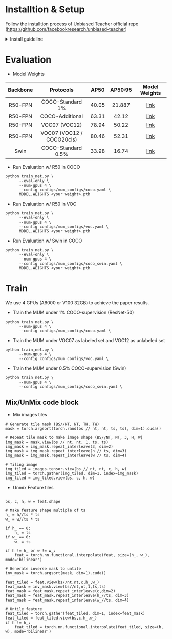 # Installtion & Setup
Follow the installtion process of Unbiased Teacher official repo (https://github.com/facebookresearch/unbiased-teacher)

<details>
<summary>Install guideline</summary>
<div markdown="1">

### Prerequisites

- Linux or macOS with Python ≥ 3.6
- PyTorch ≥ 1.5 and torchvision that matches the PyTorch installation.

### Install PyTorch in Conda env

```shell
# create conda env
conda create -n detectron2 python=3.6
# activate the enviorment
conda activate detectron2
# install PyTorch >=1.5 with GPU
conda install pytorch torchvision -c pytorch
```

### Build Detectron2 from Source

Follow the [INSTALL.md](https://github.com/facebookresearch/detectron2/blob/master/INSTALL.md) to install Detectron2.

### Install Timm for Swin Backbone
```shell
# install timm for SwinTransformer
pip install timm
```

### Dataset download

1. Download COCO dataset

```shell
# download images
wget http://images.cocodataset.org/zips/train2017.zip
wget http://images.cocodataset.org/zips/val2017.zip

# download annotations
wget http://images.cocodataset.org/annotations/annotations_trainval2017.zip
```

2. Organize the dataset as following:

```shell
unbiased_teacher/
└── datasets/
    └── coco/
        ├── train2017/
        ├── val2017/
        └── annotations/
        	├── instances_train2017.json
        	└── instances_val2017.json
```

</div>
</details>

# Evaluation

- Model Weights

|  Backbone  | Protocols |         AP50  |  AP50:95      |                                       Model Weights                                        |
| :-----: | :---------: | :---: | :---: | :----------------------------------------------------------------------------------------: |
| R50-FPN |     COCO-Standard 1%       | 40.05 | 21.887 | [link](https://drive.google.com/file/d/1NxHjtz4ioFnCfRJSxskqP_zkbnWVnIeu/view?usp=sharing) |
| R50-FPN |     COCO-Additional       |  63.31 | 42.12 | [link](https://drive.google.com/file/d/1GhQlkurzdRAngdMp6Ut492TYD2AN20XB/view?usp=sharing) |
| R50-FPN |     VOC07 (VOC12)       |  78.94  | 50.22 | [link](https://drive.google.com/file/d/1HVAMThGp9SR5BpmQEBFautuF_pQlkkQW/view?usp=sharing) |
| R50-FPN |     VOC07 (VOC12 / COCO20cls)  | 80.46 | 52.31 | [link](https://drive.google.com/file/d/1Ywlnnxfi3fYwZK5jZKY7a8E7R0KP1SUs/view?usp=sharing) |
| Swin    |     COCO-Standard 0.5%    | 33.98 | 16.74 | [link](https://drive.google.com/file/d/19q73qCw1XGTWhmHrFTtr-PxbNTXnJUy0/view?usp=sharing) |


- Run Evaluation w/ R50 in COCO
```shell
python train_net.py \
      --eval-only \
      --num-gpus 4 \
      --config configs/mum_configs/coco.yaml \
      MODEL.WEIGHTS <your weight>.pth
```

- Run Evaluation w/ R50 in VOC
```shell
python train_net.py \
      --eval-only \
      --num-gpus 4 \
      --config configs/mum_configs/voc.yaml \
      MODEL.WEIGHTS <your weight>.pth
```

- Run Evaluation w/ Swin in COCO
```shell
python train_net.py \
      --eval-only \
      --num-gpus 4 \
      --config configs/mum_configs/coco_swin.yaml \
      MODEL.WEIGHTS <your weight>.pth
```



# Train
We use 4 GPUs (A6000 or V100 32GB) to achieve the paper results.   
- Train the MUM under 1% COCO-supervision (ResNet-50)
```shell
python train_net.py \
      --num-gpus 4 \
      --config configs/mum_configs/coco.yaml \
```

- Train the MUM under VOC07 as labeled set and VOC12 as unlabeled set
```shell
python train_net.py \
      --num-gpus 4 \
      --config configs/mum_configs/voc.yaml \
```

- Train the MUM under 0.5% COCO-supervision (Swin)
```shell
python train_net.py \
      --num-gpus 4 \
      --config configs/mum_configs/coco_swin.yaml \
```

## Mix/UnMix code block

- Mix images tiles
```shell
# Generate tile mask (BS//NT, NT, TH, TW)
mask = torch.argsort(torch.rand(bs // nt, nt, ts, ts), dim=1).cuda()

# Repeat tile mask to make image shape (BS//NT, NT, 3, H, W)
img_mask = mask.view(bs // nt, nt, 1, ts, ts)
img_mask = img_mask.repeat_interleave(3, dim=2)
img_mask = img_mask.repeat_interleave(h // ts, dim=3)
img_mask = img_mask.repeat_interleave(w // ts, dim=4)

# Tiling image
img_tiled = images.tensor.view(bs // nt, nt, c, h, w)
img_tiled = torch.gather(img_tiled, dim=1, index=img_mask)
img_tiled = img_tiled.view(bs, c, h, w)

```

- Unmix Feature tiles 
```shell

bs, c, h, w = feat.shape

# Make feature shape multiple of ts 
h_ = h//ts * ts
w_ = w//ts * ts

if h_ == 0:
    h_ = ts
if w_ == 0:
    w_ = ts

if h != h_ or w != w_:
    feat = torch.nn.functional.interpolate(feat, size=(h_, w_), mode='bilinear')

# Generate inverse mask to untile
inv_mask = torch.argsort(mask, dim=1).cuda()

feat_tiled = feat.view(bs//nt,nt,c,h_,w_)
feat_mask = inv_mask.view(bs//nt,nt,1,ts,ts)
feat_mask = feat_mask.repeat_interleave(c,dim=2)
feat_mask = feat_mask.repeat_interleave(h_//ts, dim=3)
feat_mask = feat_mask.repeat_interleave(w_//ts, dim=4)

# Untile feature
feat_tiled = torch.gather(feat_tiled, dim=1, index=feat_mask)
feat_tiled = feat_tiled.view(bs,c,h_,w_)
if h != h_:
    feat_tiled = torch.nn.functional.interpolate(feat_tiled, size=(h, w), mode='bilinear')



```
